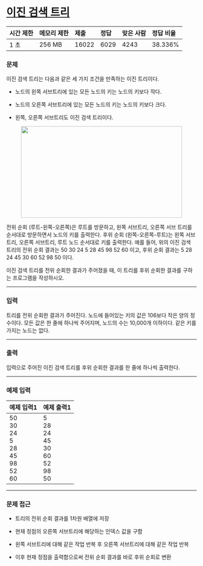 # [이진 검색 트리](https://www.acmicpc.net/problem/5639)

<div align = center>

| 시간 제한 | 메모리 제한 | 제출  | 정답 | 맞은 사람 | 정답 비율 |
| :-------- | :---------- | :---- | :--- | :-------- | :-------- |
| 1 초      | 256 MB      | 16022 | 6029 | 4243      | 38.336%   |

</div>

### 문제

이진 검색 트리는 다음과 같은 세 가지 조건을 만족하는 이진 트리이다.

  - 노드의 왼쪽 서브트리에 있는 모든 노드의 키는 노드의 키보다 작다.

  - 노드의 오른쪽 서브트리에 있는 모든 노드의 키는 노드의 키보다 크다.

  - 왼쪽, 오른쪽 서브트리도 이진 검색 트리이다.

<div align = center>
  <img src="https://onlinejudgeimages.s3-ap-northeast-1.amazonaws.com/upload/images/bsearchtree.png" width="426" height="242"/>
</div>

전위 순회 (루트-왼쪽-오른쪽)은 루트를 방문하고, 왼쪽 서브트리, 오른쪽 서브 트리를 순서대로 방문하면서 노드의 키를 출력한다. 후위 순회 (왼쪽-오른쪽-루트)는 왼쪽 서브트리, 오른쪽 서브트리, 루트 노드 순서대로 키를 출력한다. 예를 들어, 위의 이진 검색 트리의 전위 순회 결과는 50 30 24 5 28 45 98 52 60 이고, 후위 순회 결과는 5 28 24 45 30 60 52 98 50 이다.

이진 검색 트리를 전위 순회한 결과가 주어졌을 때, 이 트리를 후위 순회한 결과를 구하는 프로그램을 작성하시오.

---

### 입력

트리를 전위 순회한 결과가 주어진다. 노드에 들어있는 키의 값은 106보다 작은 양의 정수이다. 모든 값은 한 줄에 하나씩 주어지며, 노드의 수는 10,000개 이하이다. 같은 키를 가지는 노드는 없다.

---

### 출력

입력으로 주어진 이진 검색 트리를 후위 순회한 결과를 한 줄에 하나씩 출력한다.

---

### 예제 입력

| 예제 입력1                                                | 예제 출력1                                                |
| :-------------------------------------------------------- | :-------------------------------------------------------- |
| 50<br/>30<br/>24<br/>5<br/>28<br/>45<br/>98<br/>52<br/>60 | 5<br/>28<br/>24<br/>45<br/>30<br/>60<br/>52<br/>98<br/>50 |

---

### 문제 접근

  - 트리의 전위 순회 결과를 1차원 배열에 저장

  - 현재 정점의 오른쪽 서브트리에 해당하는 인덱스 값을 구함

  - 왼쪽 서브트리에 대해 같은 작업 반복 후 오른쪽 서브트리에 대해 같은 작업 반복

  - 이후 현재 정점을 출력함으로써 전위 순회 결과를 바로 후위 순회로 변환